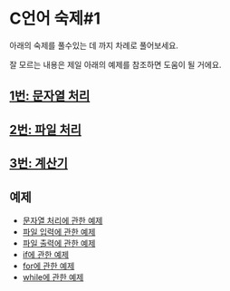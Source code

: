 # C언어 숙제#1
아래의 숙제를 풀수있는 데 까지 차례로 풀어보세요.

잘 모르는 내용은 제일 아래의 예제를 참조하면 도움이 될 거에요.

## [1번: 문자열 처리](https://github.com/MaybeS/STUDY2016/blob/master/Assignment/%231/1.md)

## [2번: 파일 처리](https://github.com/MaybeS/STUDY2016/blob/master/Assignment/%231/1.md)

## [3번: 계산기](https://github.com/MaybeS/STUDY2016/blob/master/Assignment/%231/1.md)

## 예제
- [문자열 처리에 관한 예제](https://github.com/MaybeS/STUDY2016/blob/master/Assignment/%231/example/string.c)
- [파일 입력에 관한 예제](https://github.com/MaybeS/STUDY2016/blob/master/Assignment/%231/example/fileRead.c)
- [파일 출력에 관한 예제](https://github.com/MaybeS/STUDY2016/blob/master/Assignment/%231/example/fileWrite.c)
- [if에 관한 예제](https://github.com/MaybeS/STUDY2016/blob/master/Day2/example/if.c)
- [for에 관한 예제](https://github.com/MaybeS/STUDY2016/blob/master/Day2/example/for.c)
- [while에 관한 예제](https://github.com/MaybeS/STUDY2016/blob/master/Day2/example/while.c)